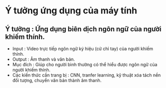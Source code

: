 # Ý tưởng ứng dụng của máy tính
## Ý tưởng : Ứng dụng biên dịch ngôn ngữ của người khiếm thính.
- Input : Video trực tiếp ngôn ngữ ký hiệu (cử chỉ tay) của người khiếm thính.
- Output : Âm thanh và văn bản.
- Mục đích : Giúp cho người bình thường có thể hiểu được ngôn ngữ của người khiếm thính.
- Các kiến thức cần trang bị : CNN, tranfer learning, kỹ thuật xóa tách nền đối tượng, chuyển văn bản thành âm thanh.
